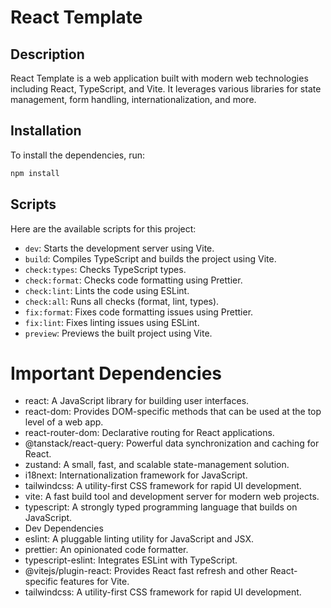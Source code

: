 # React Template

## Description

React Template is a web application built with modern web technologies including React, TypeScript, and Vite. It leverages various libraries for state management, form handling, internationalization, and more.

## Installation

To install the dependencies, run:

```bash
npm install
```

## Scripts

Here are the available scripts for this project:

- `dev`: Starts the development server using Vite.
- `build`: Compiles TypeScript and builds the project using Vite.
- `check:types`: Checks TypeScript types.
- `check:format`: Checks code formatting using Prettier.
- `check:lint`: Lints the code using ESLint.
- `check:all`: Runs all checks (format, lint, types).
- `fix:format`: Fixes code formatting issues using Prettier.
- `fix:lint`: Fixes linting issues using ESLint.
- `preview`: Previews the built project using Vite.

# Important Dependencies

- react: A JavaScript library for building user interfaces.
- react-dom: Provides DOM-specific methods that can be used at the top level of a web app.
- react-router-dom: Declarative routing for React applications.
- @tanstack/react-query: Powerful data synchronization and caching for React.
- zustand: A small, fast, and scalable state-management solution.
- i18next: Internationalization framework for JavaScript.
- tailwindcss: A utility-first CSS framework for rapid UI development.
- vite: A fast build tool and development server for modern web projects.
- typescript: A strongly typed programming language that builds on JavaScript.
- Dev Dependencies
- eslint: A pluggable linting utility for JavaScript and JSX.
- prettier: An opinionated code formatter.
- typescript-eslint: Integrates ESLint with TypeScript.
- @vitejs/plugin-react: Provides React fast refresh and other React-specific features for Vite.
- tailwindcss: A utility-first CSS framework for rapid UI development.
